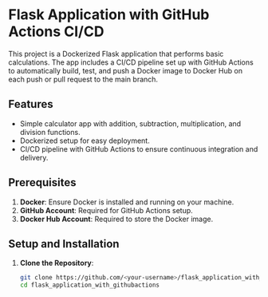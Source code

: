# Flask Application with GitHub Actions CI/CD

This project is a Dockerized Flask application that performs basic calculations. The app includes a CI/CD pipeline set up with GitHub Actions to automatically build, test, and push a Docker image to Docker Hub on each push or pull request to the main branch.

## Features
- Simple calculator app with addition, subtraction, multiplication, and division functions.
- Dockerized setup for easy deployment.
- CI/CD pipeline with GitHub Actions to ensure continuous integration and delivery.

## Prerequisites

1. **Docker**: Ensure Docker is installed and running on your machine.
2. **GitHub Account**: Required for GitHub Actions setup.
3. **Docker Hub Account**: Required to store the Docker image.

## Setup and Installation

1. **Clone the Repository**:
   ```bash
   git clone https://github.com/<your-username>/flask_application_with_githubactions.git
   cd flask_application_with_githubactions
